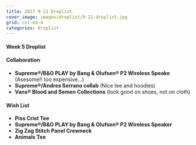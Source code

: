 ```yaml
---
title: 2017 9-21 Droplist
cover_image: images/droplist/9-21-droplist.jpg
grid: col-md-4
categories: droplist
---
```


#### Week 5 Droplist

#### Collaboration

 * **Supreme®/B&O PLAY by Bang & Olufsen® P2 Wireless Speake** (Asesome!! too expensive...)
 * **Supreme®/Andres Serrano collab** (Nice tee and hoodies)
 * **Vans® Blood and Semen Collections** (look good on shoes, not on cloth)

#### Wish List

- **Piss Crist Tee**
- **Supreme®/B&O PLAY by Bang & Olufsen® P2 Wireless Speaker**
- **Zig Zag Stitch Panel Crewneck**
- **Animals Tee**